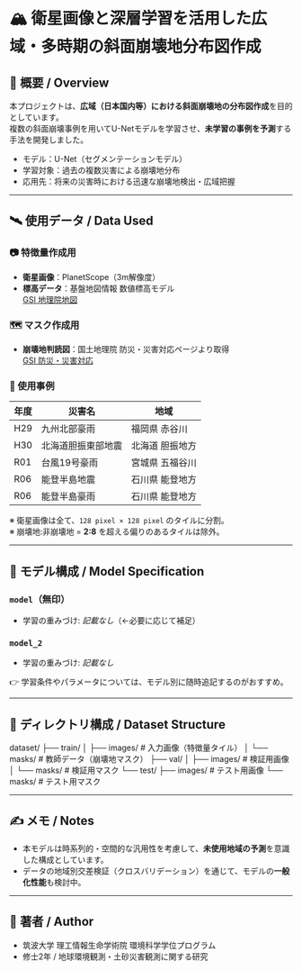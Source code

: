 # 🏔️ 衛星画像と深層学習を活用した広域・多時期の斜面崩壊地分布図作成

## 📘 概要 / Overview

本プロジェクトは、**広域（日本国内等）における斜面崩壊地の分布図作成**を目的としています。  
複数の斜面崩壊事例を用いてU-Netモデルを学習させ、**未学習の事例を予測**する手法を開発しました。

- モデル：U-Net（セグメンテーションモデル）
- 学習対象：過去の複数災害による崩壊地分布
- 応用先：将来の災害時における迅速な崩壊地検出・広域把握

---

## 🛰 使用データ / Data Used

### 📷 特徴量作成用
- **衛星画像**：PlanetScope（3m解像度）
- **標高データ**：基盤地図情報 数値標高モデル  
  [GSI 地理院地図](https://service.gsi.go.jp/kiban/)

### 🗺️ マスク作成用
- **崩壊地判読図**：国土地理院 防災・災害対応ページより取得  
  [GSI 防災・災害対応](https://www.gsi.go.jp/bousai.html)

### 🧪 使用事例
| 年度 | 災害名 | 地域 |
|------|--------|------|
| H29  | 九州北部豪雨         | 福岡県 赤谷川 |
| H30  | 北海道胆振東部地震   | 北海道 胆振地方 |
| R01  | 台風19号豪雨         | 宮城県 五福谷川 |
| R06  | 能登半島地震         | 石川県 能登地方 |
| R06  | 能登半島豪雨         | 石川県 能登地方 |

※ 衛星画像は全て、`128 pixel × 128 pixel` のタイルに分割。  
※ 崩壊地:非崩壊地 = **2:8** を超える偏りのあるタイルは除外。

---

## 🤖 モデル構成 / Model Specification

### `model`（無印）
- 学習の重みづけ: *記載なし*（←必要に応じて補足）

### `model_2`
- 学習の重みづけ: *記載なし*

👉 学習条件やパラメータについては、モデル別に随時追記するのがおすすめ。

---

## 📁 ディレクトリ構成 / Dataset Structure

dataset/
├── train/
│   ├── images/     # 入力画像（特徴量タイル）
│   └── masks/      # 教師データ（崩壊地マスク）
├── val/
│   ├── images/     # 検証用画像
│   └── masks/      # 検証用マスク
└── test/
    ├── images/     # テスト用画像
    └── masks/      # テスト用マスク

---

## ✍️ メモ / Notes

- 本モデルは時系列的・空間的な汎用性を考慮して、**未使用地域の予測**を意識した構成としています。
- データの地域別交差検証（クロスバリデーション）を通じて、モデルの**一般化性能**も検討中。

---

## 👤 著者 / Author

- 筑波大学 理工情報生命学術院 環境科学学位プログラム
- 修士2年 / 地球環境観測・土砂災害観測に関する研究
